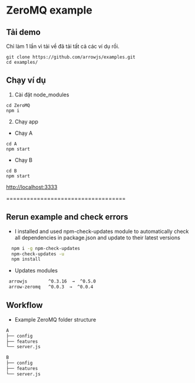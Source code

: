 ZeroMQ example
==================

## Tải demo
Chỉ làm 1 lần vì tải về đã tải tất cả các ví dụ rồi.
```
git clone https://github.com/arrowjs/examples.git
cd examples/
```

## Chạy ví dụ
1) Cài đặt node_modules
```
cd ZeroMQ
npm i
```

2) Chạy app
- Chạy A
```
cd A
npm start
```

- Chạy B
```
cd B
npm start
```

[http://localhost:3333](http://localhost:3333)

===================================
## Rerun example and check errors
* I installed and used npm-check-updates module to automatically check all dependencies in package.json and update to their latest versions
```bash
  npm i -g npm-check-updates
  npm-check-updates -u
  npm install
```
* Updates modules
```bash
 arrowjs        ^0.3.16  →  ^0.5.0
 arrow-zeromq   ^0.0.3  →  ^0.0.4
```
## Workflow
* Example ZeroMQ folder structure 
```bash
A
├── config
├── features
└── server.js

B
├── config
├── features
└── server.js
```